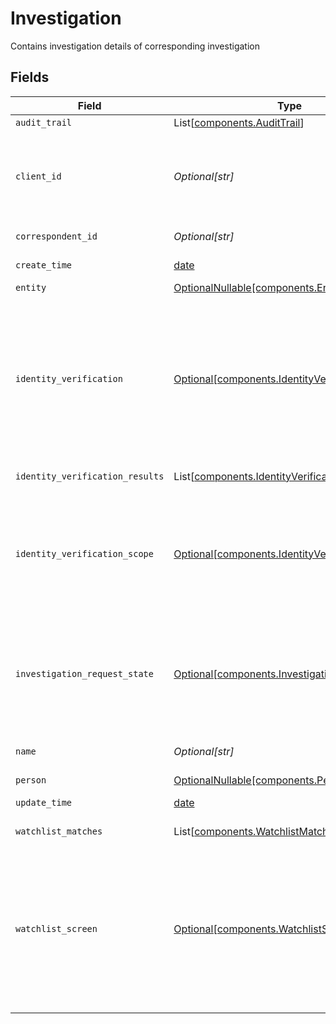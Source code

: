 # Investigation

Contains investigation details of corresponding investigation


## Fields

| Field                                                                                                                                                                                                                                                                                                                                                                                                                                                      | Type                                                                                                                                                                                                                                                                                                                                                                                                                                                       | Required                                                                                                                                                                                                                                                                                                                                                                                                                                                   | Description                                                                                                                                                                                                                                                                                                                                                                                                                                                | Example                                                                                                                                                                                                                                                                                                                                                                                                                                                    |
| ---------------------------------------------------------------------------------------------------------------------------------------------------------------------------------------------------------------------------------------------------------------------------------------------------------------------------------------------------------------------------------------------------------------------------------------------------------- | ---------------------------------------------------------------------------------------------------------------------------------------------------------------------------------------------------------------------------------------------------------------------------------------------------------------------------------------------------------------------------------------------------------------------------------------------------------- | ---------------------------------------------------------------------------------------------------------------------------------------------------------------------------------------------------------------------------------------------------------------------------------------------------------------------------------------------------------------------------------------------------------------------------------------------------------- | ---------------------------------------------------------------------------------------------------------------------------------------------------------------------------------------------------------------------------------------------------------------------------------------------------------------------------------------------------------------------------------------------------------------------------------------------------------- | ---------------------------------------------------------------------------------------------------------------------------------------------------------------------------------------------------------------------------------------------------------------------------------------------------------------------------------------------------------------------------------------------------------------------------------------------------------- |
| `audit_trail`                                                                                                                                                                                                                                                                                                                                                                                                                                              | List[[components.AuditTrail](../../models/components/audittrail.md)]                                                                                                                                                                                                                                                                                                                                                                                       | :heavy_minus_sign:                                                                                                                                                                                                                                                                                                                                                                                                                                         | Audit trail of an investigation                                                                                                                                                                                                                                                                                                                                                                                                                            |                                                                                                                                                                                                                                                                                                                                                                                                                                                            |
| `client_id`                                                                                                                                                                                                                                                                                                                                                                                                                                                | *Optional[str]*                                                                                                                                                                                                                                                                                                                                                                                                                                            | :heavy_minus_sign:                                                                                                                                                                                                                                                                                                                                                                                                                                         | A unique identifier referencing a client The client ID serves as the unique identifier for the apex client positioned above the correspondent within the apex client configurator hierarchy. Moving forward, the account service will internally assign the client ID for all investigations.                                                                                                                                                              | 01HAT5GANHSZ8E8J0RAHQ8BK9K                                                                                                                                                                                                                                                                                                                                                                                                                                 |
| `correspondent_id`                                                                                                                                                                                                                                                                                                                                                                                                                                         | *Optional[str]*                                                                                                                                                                                                                                                                                                                                                                                                                                            | :heavy_minus_sign:                                                                                                                                                                                                                                                                                                                                                                                                                                         | A unique identifier referencing a Correspondent                                                                                                                                                                                                                                                                                                                                                                                                            | 01HAT5GANHSZ8E8J0RAHQ8BK9K                                                                                                                                                                                                                                                                                                                                                                                                                                 |
| `create_time`                                                                                                                                                                                                                                                                                                                                                                                                                                              | [date](https://docs.python.org/3/library/datetime.html#date-objects)                                                                                                                                                                                                                                                                                                                                                                                       | :heavy_minus_sign:                                                                                                                                                                                                                                                                                                                                                                                                                                         | The time the investigation state was created                                                                                                                                                                                                                                                                                                                                                                                                               | 2023-06-13 23:48:58.343 +0000 UTC                                                                                                                                                                                                                                                                                                                                                                                                                          |
| `entity`                                                                                                                                                                                                                                                                                                                                                                                                                                                   | [OptionalNullable[components.Entity]](../../models/components/entity.md)                                                                                                                                                                                                                                                                                                                                                                                   | :heavy_minus_sign:                                                                                                                                                                                                                                                                                                                                                                                                                                         | investigation details on an entity                                                                                                                                                                                                                                                                                                                                                                                                                         |                                                                                                                                                                                                                                                                                                                                                                                                                                                            |
| `identity_verification`                                                                                                                                                                                                                                                                                                                                                                                                                                    | [Optional[components.IdentityVerification]](../../models/components/identityverification.md)                                                                                                                                                                                                                                                                                                                                                               | :heavy_minus_sign:                                                                                                                                                                                                                                                                                                                                                                                                                                         | The screen state of one screening within an investigation, one of:<br/>- `SCREEN_STATE_UNSPECIFIED` - Default/Null value.<br/>- `PENDING` - Screen result is pending.<br/>- `PASSED` - Screen result has passed.<br/>- `FAILED` - Screen result has failed.<br/>- `NEEDS_REVIEW` - Screen result needs manual review.<br/>- `DEFERRED_REVIEW` - Screen result is deferred for review at a later date.<br/>- `OUT_OF_SCOPE` - Screen state is out of scope for this investigation type. | PASSED                                                                                                                                                                                                                                                                                                                                                                                                                                                     |
| `identity_verification_results`                                                                                                                                                                                                                                                                                                                                                                                                                            | List[[components.IdentityVerificationResult](../../models/components/identityverificationresult.md)]                                                                                                                                                                                                                                                                                                                                                       | :heavy_minus_sign:                                                                                                                                                                                                                                                                                                                                                                                                                                         | The results of the identity verification check                                                                                                                                                                                                                                                                                                                                                                                                             |                                                                                                                                                                                                                                                                                                                                                                                                                                                            |
| `identity_verification_scope`                                                                                                                                                                                                                                                                                                                                                                                                                              | [Optional[components.IdentityVerificationScope]](../../models/components/identityverificationscope.md)                                                                                                                                                                                                                                                                                                                                                     | :heavy_minus_sign:                                                                                                                                                                                                                                                                                                                                                                                                                                         | Used to determine who is responsible for running identity verification checks, one of:<br/>- `IDENTITY_VERIFICATION_SCOPE_UNSPECIFIED` - Default/Null value.<br/>- `PERFORMED_BY_APEX` - Run CIP and CDD checks.<br/>- `PROVIDED_BY_CLIENT` - Run CDD checks with CIP provided in request.                                                                                                                                                                 | PERFORMED_BY_CLIENT                                                                                                                                                                                                                                                                                                                                                                                                                                        |
| `investigation_request_state`                                                                                                                                                                                                                                                                                                                                                                                                                              | [Optional[components.InvestigationRequestState]](../../models/components/investigationrequeststate.md)                                                                                                                                                                                                                                                                                                                                                     | :heavy_minus_sign:                                                                                                                                                                                                                                                                                                                                                                                                                                         | The state of an investigation request, one of:<br/>- `INVESTIGATION_REQUEST_STATE_UNSPECIFIED` - Default/Null value.<br/>- `OPEN` - The investigation request is open.<br/>- `CLOSED` - The investigation request is closed.                                                                                                                                                                                                                               | OPEN                                                                                                                                                                                                                                                                                                                                                                                                                                                       |
| `name`                                                                                                                                                                                                                                                                                                                                                                                                                                                     | *Optional[str]*                                                                                                                                                                                                                                                                                                                                                                                                                                            | :heavy_minus_sign:                                                                                                                                                                                                                                                                                                                                                                                                                                         | Required: The ID for an open investigation The format is "investigations/{investigation}"                                                                                                                                                                                                                                                                                                                                                                  | investigations/01HEWVF4ZSNKYRP293J53ASJCJ                                                                                                                                                                                                                                                                                                                                                                                                                  |
| `person`                                                                                                                                                                                                                                                                                                                                                                                                                                                   | [OptionalNullable[components.Person]](../../models/components/person.md)                                                                                                                                                                                                                                                                                                                                                                                   | :heavy_minus_sign:                                                                                                                                                                                                                                                                                                                                                                                                                                         | investigation details on a person                                                                                                                                                                                                                                                                                                                                                                                                                          |                                                                                                                                                                                                                                                                                                                                                                                                                                                            |
| `update_time`                                                                                                                                                                                                                                                                                                                                                                                                                                              | [date](https://docs.python.org/3/library/datetime.html#date-objects)                                                                                                                                                                                                                                                                                                                                                                                       | :heavy_minus_sign:                                                                                                                                                                                                                                                                                                                                                                                                                                         | The time the investigation state was last updated                                                                                                                                                                                                                                                                                                                                                                                                          | 2023-06-13 23:48:58.343 +0000 UTC                                                                                                                                                                                                                                                                                                                                                                                                                          |
| `watchlist_matches`                                                                                                                                                                                                                                                                                                                                                                                                                                        | List[[components.WatchlistMatch](../../models/components/watchlistmatch.md)]                                                                                                                                                                                                                                                                                                                                                                               | :heavy_minus_sign:                                                                                                                                                                                                                                                                                                                                                                                                                                         | A list of watchlist entries matched against the investigation                                                                                                                                                                                                                                                                                                                                                                                              |                                                                                                                                                                                                                                                                                                                                                                                                                                                            |
| `watchlist_screen`                                                                                                                                                                                                                                                                                                                                                                                                                                         | [Optional[components.WatchlistScreen]](../../models/components/watchlistscreen.md)                                                                                                                                                                                                                                                                                                                                                                         | :heavy_minus_sign:                                                                                                                                                                                                                                                                                                                                                                                                                                         | The screen state of one screening within an investigation, one of:<br/>- `SCREEN_STATE_UNSPECIFIED` - Default/Null value.<br/>- `PENDING` - Screen result is pending.<br/>- `PASSED` - Screen result has passed.<br/>- `FAILED` - Screen result has failed.<br/>- `NEEDS_REVIEW` - Screen result needs manual review.<br/>- `DEFERRED_REVIEW` - Screen result is deferred for review at a later date.<br/>- `OUT_OF_SCOPE` - Screen state is out of scope for this investigation type. | FAILED                                                                                                                                                                                                                                                                                                                                                                                                                                                     |